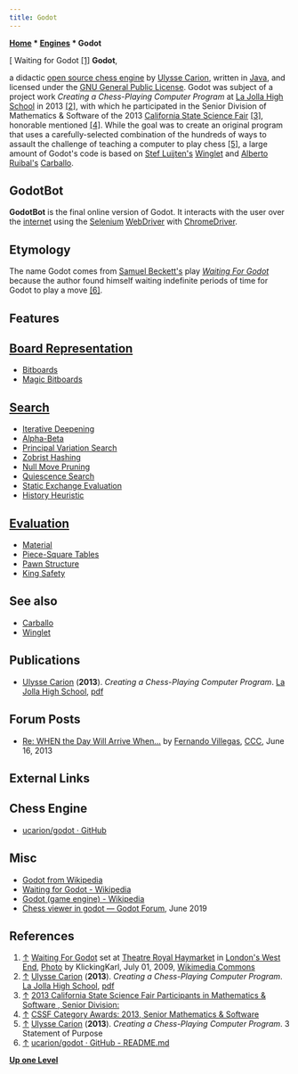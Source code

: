 ```yaml
---
title: Godot
---
```

**[Home](Home "Home") * [Engines](Engines "Engines") * Godot**

\[ Waiting for Godot <a id="cite-note-1" href="#cite-ref-1">[1]</a>
**Godot**,

a didactic [open source chess engine](Category:Open_Source "Category:Open Source") by [Ulysse Carion](index.php?title=Ulysse_Carion&action=edit&redlink=1 "Ulysse Carion (page does not exist)"), written in [Java](Java "Java"), and licensed under the [GNU General Public License](Free_Software_Foundation#GPL "Free Software Foundation").
Godot was subject of a project work *Creating a Chess-Playing Computer Program* at [La Jolla High School](https://en.wikipedia.org/wiki/La_Jolla_High_School) in 2013
<a id="cite-note-2" href="#cite-ref-2">[2]</a>,
with which he participated in the Senior Division of Mathematics & Software of the 2013 [California State Science Fair](https://en.wikipedia.org/wiki/California_State_Science_Fair) <a id="cite-note-3" href="#cite-ref-3">[3]</a>, honorable mentioned <a id="cite-note-4" href="#cite-ref-4">[4]</a>.
While the goal was to create an original program that uses a carefully-selected combination of the hundreds of ways to assault the challenge of teaching a computer to play chess
<a id="cite-note-5" href="#cite-ref-5">[5]</a>,
a large amount of Godot's code is based on [Stef Luijten's](index.php?title=Stef_Luijten&action=edit&redlink=1 "Stef Luijten (page does not exist)") [Winglet](Winglet "Winglet") and [Alberto Ruibal's](Alberto_Alonso_Ruibal "Alberto Alonso Ruibal") [Carballo](Carballo "Carballo").

## GodotBot

**GodotBot** is the final online version of Godot. It interacts with the user over the [internet](https://en.wikipedia.org/wiki/Internet) using the [Selenium](<https://en.wikipedia.org/wiki/Selenium_(software)>)
[WebDriver](<https://en.wikipedia.org/wiki/Selenium_(software)#Selenium_WebDriver>) with [ChromeDriver](https://en.wikipedia.org/wiki/Google_Chrome).

## Etymology

The name Godot comes from [Samuel Beckett's](https://en.wikipedia.org/wiki/Samuel_Beckett) play *[Waiting For Godot](https://en.wikipedia.org/wiki/Waiting_for_Godot)* because the author found himself waiting indefinite periods of time for Godot to play a move <a id="cite-note-6" href="#cite-ref-6">[6]</a>.

## Features

## [Board Representation](Board_Representation "Board Representation")

- [Bitboards](Bitboards "Bitboards")
- [Magic Bitboards](Magic_Bitboards "Magic Bitboards")

## [Search](Search "Search")

- [Iterative Deepening](Iterative_Deepening "Iterative Deepening")
- [Alpha-Beta](Alpha-Beta "Alpha-Beta")
- [Principal Variation Search](Principal_Variation_Search "Principal Variation Search")
- [Zobrist Hashing](Zobrist_Hashing "Zobrist Hashing")
- [Null Move Pruning](Null_Move_Pruning "Null Move Pruning")
- [Quiescence Search](Quiescence_Search "Quiescence Search")
- [Static Exchange Evaluation](Static_Exchange_Evaluation "Static Exchange Evaluation")
- [History Heuristic](History_Heuristic "History Heuristic")

## [Evaluation](Evaluation "Evaluation")

- [Material](Material "Material")
- [Piece-Square Tables](Piece-Square_Tables "Piece-Square Tables")
- [Pawn Structure](Pawn_Structure "Pawn Structure")
- [King Safety](King_Safety "King Safety")

## See also

- [Carballo](Carballo "Carballo")
- [Winglet](Winglet "Winglet")

## Publications

- [Ulysse Carion](index.php?title=Ulysse_Carion&action=edit&redlink=1 "Ulysse Carion (page does not exist)") (**2013**). *Creating a Chess-Playing Computer Program*. [La Jolla High School](https://en.wikipedia.org/wiki/La_Jolla_High_School), [pdf](http://ulysse.io/ComputerChess.pdf)

## Forum Posts

- [Re: WHEN the Day Will Arrive When...](http://www.talkchess.com/forum/viewtopic.php?start=0&t=48309&start=8) by [Fernando Villegas](Fernando_Villegas "Fernando Villegas"), [CCC](CCC "CCC"), June 16, 2013

## External Links

## Chess Engine

- [ucarion/godot · GitHub](https://github.com/ucarion/godot)

## Misc

- [Godot from Wikipedia](https://en.wikipedia.org/wiki/Godot)
- [Waiting for Godot - Wikipedia](https://en.wikipedia.org/wiki/Waiting_for_Godot)
- [Godot (game engine) - Wikipedia](https://en.wikipedia.org/wiki/Godot_%28game_engine%29)
- [Chess viewer in godot — Godot Forum](https://godotforums.org/discussion/20789/chess-viewer-in-godot), June 2019

## References

1. <a id="cite-ref-1" href="#cite-note-1">↑</a> [Waiting For Godot](https://en.wikipedia.org/wiki/Waiting_for_Godot) set at [Theatre Royal Haymarket](https://en.wikipedia.org/wiki/Haymarket_Theatre) in [London's West End](https://en.wikipedia.org/wiki/West_End_of_London), [Photo](https://commons.wikimedia.org/wiki/File:Waiting_for_Godot_set_Theatre_Royal_Haymarket_2009.jpg) by KlickingKarl, July 01, 2009, [Wikimedia Commons](https://en.wikipedia.org/wiki/Wikimedia_Commons)
1. <a id="cite-ref-2" href="#cite-note-2">↑</a> [Ulysse Carion](index.php?title=Ulysse_Carion&action=edit&redlink=1 "Ulysse Carion (page does not exist)") (**2013**). *Creating a Chess-Playing Computer Program*. [La Jolla High School](https://en.wikipedia.org/wiki/La_Jolla_High_School), [pdf](http://ulysse.io/ComputerChess.pdf)
1. <a id="cite-ref-3" href="#cite-note-3">↑</a> [2013 California State Science Fair Participants in Mathematics & Software , Senior Division:](http://www.usc.edu/CSSF/History/2013/pictures/Portrait/p_S14.html)
1. <a id="cite-ref-4" href="#cite-note-4">↑</a> [CSSF Category Awards: 2013, Senior Mathematics & Software](http://www.usc.edu/CSSF/History/2013/Awards/S14.html)
1. <a id="cite-ref-5" href="#cite-note-5">↑</a> [Ulysse Carion](index.php?title=Ulysse_Carion&action=edit&redlink=1 "Ulysse Carion (page does not exist)") (**2013**). *Creating a Chess-Playing Computer Program*. 3 Statement of Purpose
1. <a id="cite-ref-6" href="#cite-note-6">↑</a> [ucarion/godot · GitHub - README.md](https://github.com/ucarion/godot)

**[Up one Level](Engines "Engines")**

